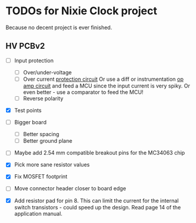# TODOs for Nixie Clock project
Because no decent project is ever finished.

## HV PCBv2
- [ ] Input protection
    - [ ] Over/under-voltage
    - [ ] Over current [protection circuit](http://electronicdesign.com/power/simple-current-limiter-and-power-switch-offer-overcurrent-protection)
    Or use a diff or instrumentation [op amp circuit](http://www.electronics-tutorials.ws/opamp/opamp_5.html) and feed a MCU since the input current is very spiky.
    Or even better - use a comparator to feed the MCU!
    - [ ] Reverse polarity
- [x] Test points
- [ ] Bigger board
    - [ ] Better spacing
    - [ ] Better ground plane
- [ ] Maybe add 2.54 mm compatible breakout pins for the MC34063 chip
- [x] Pick more sane resistor values
- [x] Fix MOSFET footprint
- [ ] Move connector header closer to board edge
- [x] Add resistor pad for pin 8. This can limit the current for the internal switch transistors - could speed up the design. Read page 14 of the application manual.

